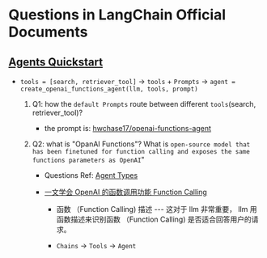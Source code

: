 # Questions in LangChain Official Documents

## [Agents Quickstart](https://python.langchain.com/docs/modules/agents/quick_start)

* `tools = [search, retriever_tool]` -> `tools` + `Prompts`  -> `agent = create_openai_functions_agent(llm, tools, prompt)`

    1. Q1: how the `default Prompts` route between different `tools`(search, retriever_tool)? 

        * the prompt is: [hwchase17/openai-functions-agent](https://smith.langchain.com/hub/hwchase17/openai-functions-agent?organizationId=4590a671-97e8-51fe-b2cd-08c5f96b45b6)

    2. Q2: what is "OpanAI Functions"? What is `open-source model that has been finetuned for function calling and exposes the same functions parameters as OpenAI`"
        
        * Questions Ref: [Agent Types](https://python.langchain.com/docs/modules/agents/agent_types) 

        * [一文学会 OpenAI 的函数调用功能 Function Calling](https://zhuanlan.zhihu.com/p/641239259)

            - 函数 （Function Calling) 描述 --- 这对于 llm 非常重要， llm 用函数描述来识别函数 （Function Calling) 是否适合回答用户的请求。
            
            - `Chains` -> `Tools` -> `Agent`
